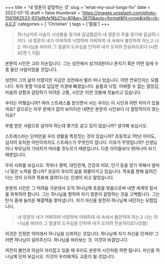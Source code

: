 +++
title = '내 영혼이 갈망하는 것'
slug = 'what-my-soul-longs-for'
date = 2022-07-15
draft = false
thumbnail = 'https://images.unsplash.com/photo-1561962533-931a9bfe18b2?q=80&w=3870&auto=format&fit=crop&ixlib=rb-4.0.3'
categories = [ 'Christian' ]
tags = ['말씀']
+++

> 하나님이여 사슴이 시냇물을 찾기에 갈급함같이 내 영혼이 주를 찾기에 갈급하니이다. 내 영혼아 네가 어찌하여 낙망하며 어찌하여 내 속에서 
불안하여 하는고 너는 하나님을 바라라 그 얼굴의 도우심을 인하여 내가 오히려 찬송하리로다
> (시편 42편 1, 5절)


본문의 시인은 고라 자손입니다. 그는 성전에서 성가대원이나 문지기 혹은 어떤 일에 수종 들던 사람이었을 것입니다. 

성전이 그의 삶의 터였지만 지금은 성전에서 멀리 떠나 있습니다. 어떤 연유인지는 모릅니다. 피치 못할 이유로 답답한 지경에 빠졌습니다. 
슬픔과 낙망, 어찌할 수 없는 절망감, 마음의 상함과 감당하기 어려운 고통, 시인은 이런 것들에 짓눌리고 있습니다. 

우리는 어떻습니까? 여러 스트레스를 받으면서 사는 우리는 이 시인과 어떤 차이가 있을까요? 
겉으로는 아무 문제가 없어 보이지만 내면은 본문의 시인보다 더 절망적이지 않는지요? 

부름 받은 사람으로 살아야 하는데 쫓기듯 살고 있지 않습니까? 생각해 보십시오. 

스트레스라는 단어만큼 우리 생활을 특징짓는 것이 있습니까? 
초등학교 1학년 아이도, 심지어 유치원 어린이까지도 스트레스가 무엇인지 압니다. 
이유가 무엇입니까? 선생님이나 부모님의 기대치가 머리를 짓누르기 때문입니다. 다른 아이들보다 뛰어나야 되기 때문입니다. 

우리 사회를 보십시오. 학위나 경력, 대인관계, 건강과 미모, 인기 등을 얻기 위해서 얼마나 많은 노력을 합니까? 
성공이 우리의 삶을 휘몰아가고 있습니다. 목표를 향해 달려간다는 것이 오히려 목표에 끌려다니는 인생이 되고 말았습니다.

본문의 시인은 그 어려움 가운데서 오직 하나님께 초점을 맞춤으로써 내면 세계의 질서를 회복하려 합니다. 그는 하나님을 향하여 자기 영혼이 갈망하는 것을 고백합니다. 그는 탄식 중에 놀라운 해결책을 찾아냅니다. 자기 자신을 완전히 하나님께 내던지는 모험입니다. 

> 내 영혼아 네가 어찌하여 낙망하며 어찌하여 내 속에서 불안하여 하는고 너는 하나님을 바라라 그 얼굴의 도우심을 인하여 내가 오히려 
찬송하리로다(5절) 

이것은 진정한 의미에서 하나님을 신뢰하는 것입니다. 하나님께 자기 자신을 던져라! 그러면 하나님이 살려주신다. 
하나님을 바라보는 것. 이것이 비결입니다. 

여전히 불안과 의심이 자리잡고 있을 때 우리도 본문의 시인처럼 하면 됩니다. 자신을 하나님께 던져 보십시오. 
이것이 우리에게도 교훈이 될 것입니다.
